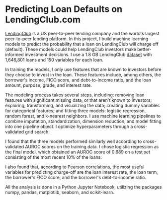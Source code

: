 # Predicting Loan Defaults on LendingClub.com
[LendingClub](https://www.lendingclub.com/) is a US peer-to-peer lending company and the world's largest peer-to-peer lending platform. In this project, I build machine learning models to predict the probability that a loan on LendingClub will charge off (default). These models could help LendingClub investors make better-informed investment decisions. I use a 1.8 GB LendingClub [dataset](https://www.kaggle.com/wordsforthewise/lending-club) with 1,646,801 loans and 150 variables for each loan.

In training the models, I only use features that are known to investors before they choose to invest in the loan. These features include, among others, the borrower's income, FICO score, and debt-to-income ratio, and the loan amount, purpose, grade, and interest rate.

The modeling process takes several steps, including: removing loan features with significant missing data, or that aren't known to investors; exploring, transforming, and visualizing the data; creating dummy variables for categorical features; and fitting three models: logistic regression, random forest, and k-nearest neighbors. I use machine learning pipelines to combine imputation, standardization, dimension reduction, and model fitting into one pipeline object. I optimize hyperparameters through a cross-validated grid search.

I found that the three models performed similarly well according to cross-validated AUROC scores on the training data. I chose logistic regression as the final model, which obtained an AUROC score of 0.689 on a test set consisting of the most recent 10% of the loans.

I also found that, according to Pearson correlations, the most useful variables for predicting charge-off are the loan interest rate, the loan term, the borrower's FICO score, and the borrower's debt-to-income ratio.

All the analysis is done in a Python Jupyter Notebook, utilizing the packages numpy, pandas, matplotlib, seaborn, and scikit-learn.
